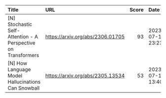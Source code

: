 | Title                                                         | URL                              |   Score | Date                |
|:--------------------------------------------------------------|:---------------------------------|--------:|:--------------------|
| [N] Stochastic Self-Attention - A Perspective on Transformers | https://arxiv.org/abs/2306.01705 |      93 | 2023-07-15 23:23:39 |
| [N] How Language Model Hallucinations Can Snowball            | https://arxiv.org/abs/2305.13534 |      53 | 2023-07-16 13:40:47 |